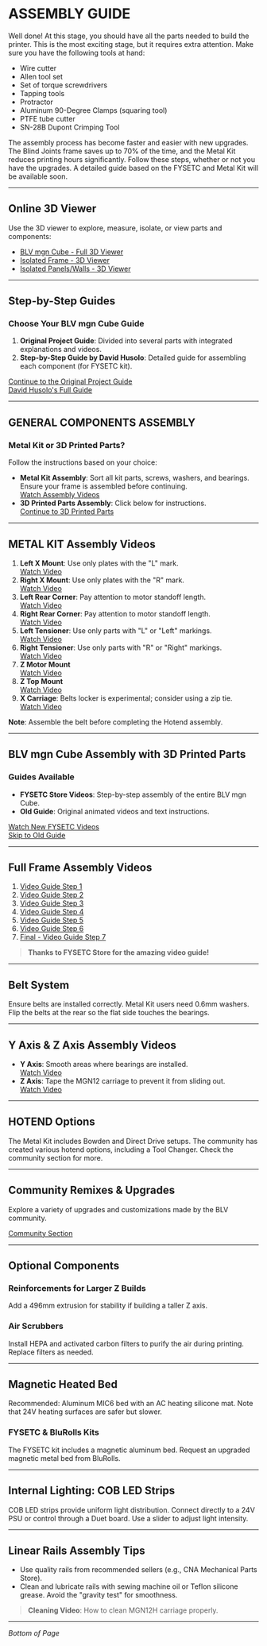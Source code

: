 # ASSEMBLY GUIDE

Well done! At this stage, you should have all the parts needed to build the printer. This is the most exciting stage, but it requires extra attention. Make sure you have the following tools at hand:

- Wire cutter
- Allen tool set
- Set of torque screwdrivers
- Tapping tools
- Protractor
- Aluminum 90-Degree Clamps (squaring tool)
- PTFE tube cutter
- SN-28B Dupont Crimping Tool

The assembly process has become faster and easier with new upgrades. The Blind Joints frame saves up to 70% of the time, and the Metal Kit reduces printing hours significantly. Follow these steps, whether or not you have the upgrades. A detailed guide based on the FYSETC and Metal Kit will be available soon.

---

## Online 3D Viewer

Use the 3D viewer to explore, measure, isolate, or view parts and components:

- [BLV mgn Cube - Full 3D Viewer](#)
- [Isolated Frame - 3D Viewer](#)
- [Isolated Panels/Walls - 3D Viewer](#)

---

## Step-by-Step Guides

### Choose Your BLV mgn Cube Guide

1. **Original Project Guide**: Divided into several parts with integrated explanations and videos.
2. **Step-by-Step Guide by David Husolo**: Detailed guide for assembling each component (for FYSETC kit).

[Continue to the Original Project Guide](#)  
[David Husolo's Full Guide](#)

---

## GENERAL COMPONENTS ASSEMBLY

### Metal Kit or 3D Printed Parts?

Follow the instructions based on your choice:

- **Metal Kit Assembly**: Sort all kit parts, screws, washers, and bearings. Ensure your frame is assembled before continuing.  
  [Watch Assembly Videos](#)
- **3D Printed Parts Assembly**: Click below for instructions.  
  [Continue to 3D Printed Parts](#)

---

## METAL KIT Assembly Videos

1. **Left X Mount**: Use only plates with the "L" mark.  
   [Watch Video](#)
2. **Right X Mount**: Use only plates with the "R" mark.  
   [Watch Video](#)
3. **Left Rear Corner**: Pay attention to motor standoff length.  
   [Watch Video](#)
4. **Right Rear Corner**: Pay attention to motor standoff length.  
   [Watch Video](#)
5. **Left Tensioner**: Use only parts with "L" or "Left" markings.  
   [Watch Video](#)
6. **Right Tensioner**: Use only parts with "R" or "Right" markings.  
   [Watch Video](#)
7. **Z Motor Mount**  
   [Watch Video](#)
8. **Z Top Mount**  
   [Watch Video](#)
9. **X Carriage**: Belts locker is experimental; consider using a zip tie.  
   [Watch Video](#)

**Note**: Assemble the belt before completing the Hotend assembly.

---

## BLV mgn Cube Assembly with 3D Printed Parts

### Guides Available

- **FYSETC Store Videos**: Step-by-step assembly of the entire BLV mgn Cube.
- **Old Guide**: Original animated videos and text instructions.

[Watch New FYSETC Videos](#)  
[Skip to Old Guide](#)

---

## Full Frame Assembly Videos

1. [Video Guide Step 1](#)
2. [Video Guide Step 2](#)
3. [Video Guide Step 3](#)
4. [Video Guide Step 4](#)
5. [Video Guide Step 5](#)
6. [Video Guide Step 6](#)
7. [Final - Video Guide Step 7](#)

> **Thanks to FYSETC Store for the amazing video guide!**

---

## Belt System

Ensure belts are installed correctly. Metal Kit users need 0.6mm washers. Flip the belts at the rear so the flat side touches the bearings.

---

## Y Axis & Z Axis Assembly Videos

- **Y Axis**: Smooth areas where bearings are installed.  
  [Watch Video](#)
- **Z Axis**: Tape the MGN12 carriage to prevent it from sliding out.  
  [Watch Video](#)

---

## HOTEND Options

The Metal Kit includes Bowden and Direct Drive setups. The community has created various hotend options, including a Tool Changer. Check the community section for more.

---

## Community Remixes & Upgrades

Explore a variety of upgrades and customizations made by the BLV community.

[Community Section](#)

---

## Optional Components

### Reinforcements for Larger Z Builds

Add a 496mm extrusion for stability if building a taller Z axis.

### Air Scrubbers

Install HEPA and activated carbon filters to purify the air during printing. Replace filters as needed.

---

## Magnetic Heated Bed

Recommended: Aluminum MIC6 bed with an AC heating silicone mat. Note that 24V heating surfaces are safer but slower.

### FYSETC & BluRolls Kits

The FYSETC kit includes a magnetic aluminum bed. Request an upgraded magnetic metal bed from BluRolls.

---

## Internal Lighting: COB LED Strips

COB LED strips provide uniform light distribution. Connect directly to a 24V PSU or control through a Duet board. Use a slider to adjust light intensity.

---

## Linear Rails Assembly Tips

- Use quality rails from recommended sellers (e.g., CNA Mechanical Parts Store).
- Clean and lubricate rails with sewing machine oil or Teflon silicone grease. Avoid the "gravity test" for smoothness.

> **Cleaning Video**: How to clean MGN12H carriage properly.

---

*Bottom of Page*

